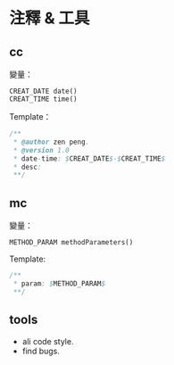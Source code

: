 # 注釋 & 工具

## cc

變量：
```
CREAT_DATE date()
CREAT_TIME time()
```

Template：
```java
/**
 * @author zen peng.
 * @version 1.0
 * date-time: $CREAT_DATE$-$CREAT_TIME$
 * desc:
 **/
```

## mc

變量：
```
METHOD_PARAM methodParameters()
```

Template:
```java
/**
 * param: $METHOD_PARAM$
 **/
```

## tools

* ali code style.
* find bugs.